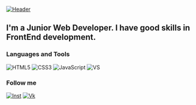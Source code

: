 [![Header](https://github.com/IT-Klaper/IT-Klaper/blob/main/assets/cat.jpg)](https://www.instagram.com/it_web_site/)

## I'm a Junior Web Developer. I have good skills in FrontEnd development.   

### Languages and Tools
![HTML5](https://img.shields.io/badge/HTML-bd0000?style=flat-square&logo=html5&logoColor=f2d00c)
![CSS3](https://img.shields.io/badge/CSS-bd0000?style=flat-square&logo=CSS3&logoColor=2aa9e0)
![JavaScript](https://img.shields.io/badge/JavaScript-bd0000?style=flat-square&logo=javascript)
![VS](https://img.shields.io/badge/VS_code-bd0000?style=flat-square&logo=Visual-studio&logoColor=2aa9e0)

### Follow me
[![Inst](https://img.shields.io/badge/INSTAGRAM-000000?style=flat-square&logo=Instagram&logoColor=a436b4)](https://www.instagram.com/it_web_site/)
[![Vk](https://img.shields.io/badge/VK-000000?style=flat-square&logo=vk&logoColor=2787f5)](https://vk.com/id272643731)

